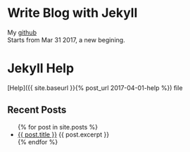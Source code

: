 # Write Blog with Jekyll
  My [github](https://github.com/fcharmy)  
  Starts from Mar 31 2017, a new begining.
 
# Jekyll Help
  [Help]({{ site.baseurl }}{% post_url 2017-04-01-help %}) file

<h2>Recent Posts</h2>

<ul>
  {% for post in site.posts %}
    <li>
      <a href="{{ post.url }}">{{ post.title }}</a>
      {{ post.excerpt }}
    </li>
  {% endfor %}
</ul>

